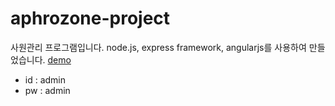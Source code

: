 aphrozone-project
=================

사원관리 프로그램입니다. node.js, express framework, angularjs를 사용하여 만들었습니다.
[demo](http://woogenius.me/works/node.js/aphrozone/)
* id : admin
* pw : admin
